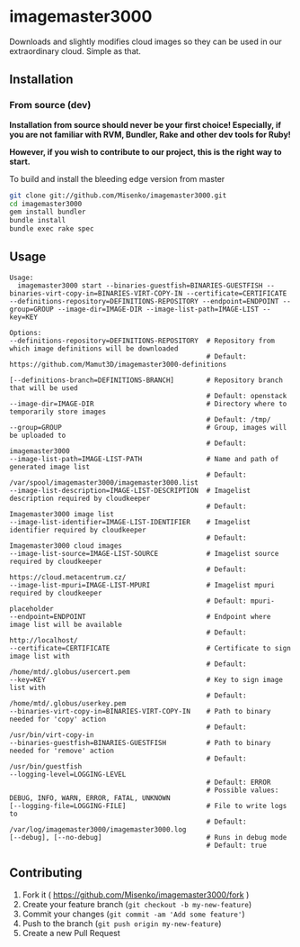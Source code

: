 # imagemaster3000

Downloads and slightly modifies cloud images so they can be used in our extraordinary cloud. Simple as that.

## Installation

### From source (dev)
**Installation from source should never be your first choice! Especially, if you are not
familiar with RVM, Bundler, Rake and other dev tools for Ruby!**

**However, if you wish to contribute to our project, this is the right way to start.**

To build and install the bleeding edge version from master

```bash
git clone git://github.com/Misenko/imagemaster3000.git
cd imagemaster3000
gem install bundler
bundle install
bundle exec rake spec
```

## Usage
```
Usage:
  imagemaster3000 start --binaries-guestfish=BINARIES-GUESTFISH --binaries-virt-copy-in=BINARIES-VIRT-COPY-IN --certificate=CERTIFICATE --definitions-repository=DEFINITIONS-REPOSITORY --endpoint=ENDPOINT --group=GROUP --image-dir=IMAGE-DIR --image-list-path=IMAGE-LIST --key=KEY

Options:
--definitions-repository=DEFINITIONS-REPOSITORY  # Repository from which image definitions will be downloaded
                                                 # Default: https://github.com/Mamut3D/imagemaster3000-definitions

[--definitions-branch=DEFINITIONS-BRANCH]        # Repository branch that will be used
                                                 # Default: openstack
--image-dir=IMAGE-DIR                            # Directory where to temporarily store images
                                                 # Default: /tmp/
--group=GROUP                                    # Group, images will be uploaded to
                                                 # Default: imagemaster3000
--image-list-path=IMAGE-LIST-PATH                # Name and path of generated image list
                                                 # Default: /var/spool/imagemaster3000/imagemaster3000.list
--image-list-description=IMAGE-LIST-DESCRIPTION  # Imagelist description required by cloudkeeper
                                                 # Default: Imagemaster3000 image list
--image-list-identifier=IMAGE-LIST-IDENTIFIER    # Imagelist identifier required by cloudkeeper
                                                 # Default: Imagemaster3000 cloud images
--image-list-source=IMAGE-LIST-SOURCE            # Imagelist source required by cloudkeeper
                                                 # Default: https://cloud.metacentrum.cz/
--image-list-mpuri=IMAGE-LIST-MPURI              # Imagelist mpuri required by cloudkeeper
                                                 # Default: mpuri-placeholder
--endpoint=ENDPOINT                              # Endpoint where image list will be available
                                                 # Default: http://localhost/
--certificate=CERTIFICATE                        # Certificate to sign image list with
                                                 # Default: /home/mtd/.globus/usercert.pem
--key=KEY                                        # Key to sign image list with
                                                 # Default: /home/mtd/.globus/userkey.pem
--binaries-virt-copy-in=BINARIES-VIRT-COPY-IN    # Path to binary needed for 'copy' action
                                                 # Default: /usr/bin/virt-copy-in
--binaries-guestfish=BINARIES-GUESTFISH          # Path to binary needed for 'remove' action
                                                 # Default: /usr/bin/guestfish
--logging-level=LOGGING-LEVEL
                                                 # Default: ERROR
                                                 # Possible values: DEBUG, INFO, WARN, ERROR, FATAL, UNKNOWN
[--logging-file=LOGGING-FILE]                    # File to write logs to
                                                 # Default: /var/log/imagemaster3000/imagemaster3000.log
[--debug], [--no-debug]                          # Runs in debug mode
                                                 # Default: true
```

## Contributing
1. Fork it ( https://github.com/Misenko/imagemaster3000/fork )
2. Create your feature branch (`git checkout -b my-new-feature`)
3. Commit your changes (`git commit -am 'Add some feature'`)
4. Push to the branch (`git push origin my-new-feature`)
5. Create a new Pull Request
